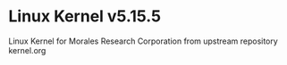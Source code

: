 # Linux Kernel v5.15.5
Linux Kernel for Morales Research Corporation from upstream repository kernel.org

